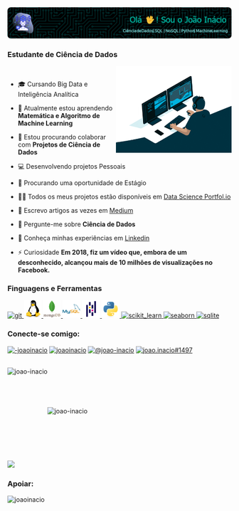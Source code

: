 <img src="/img/github-header-image-readme.png">
<div>
  <h3 align="left">Estudante de Ciência de Dados</h3>
  <img height="195em" align="right" src="/img/datascience.gif">
  <!-- https://blog.imarticus.org/sql-for-data-science-one-stop-solution-for-beginners/ -->
</div>
<br>


- 🎓 Cursando Big Data e Inteligência Analítica

- 🌱 Atualmente estou aprendendo **Matemática e Algoritmo de Machine Learning**

- 👯 Estou procurando colaborar com **Projetos de Ciência de Dados**

- 💻 Desenvolvendo projetos Pessoais
  
- 🏢 Procurando uma  oportunidade de Estágio

- 👨‍💻 Todos os meus projetos estão disponíveis em [Data Science Portfol.io](https://www.datascienceportfol.io/joao_inacio)

- 📝 Escrevo artigos as vezes em [Medium](https://medium.com/@joao-inacio)

- 💬 Pergunte-me sobre **Ciência de Dados**

- 📄 Conheça minhas experiências em [Linkedin](https://www.linkedin.com/in/joão-inácio)

- ⚡ Curiosidade **Em 2018, fiz um vídeo que, embora de um desconhecido, alcançou mais de 10 milhões de visualizações no Facebook.**

<h3 align="left">Finguagens e Ferramentas</h3>
<p align="left"> <a href="https://git-scm.com/" target="_blank" rel="noreferrer"> <img src="https://www.vectorlogo.zone/logos/git-scm/git-scm-icon.svg" alt="git" width="40" height="40"/> </a> <a href="https://www.linux.org/" target="_blank" rel="noreferrer"> <img src="https://raw.githubusercontent.com/devicons/devicon/master/icons/linux/linux-original.svg" alt="linux" width="40" height="40"/> </a> <a href="https://www.mongodb.com/" target="_blank" rel="noreferrer"> <img src="https://raw.githubusercontent.com/devicons/devicon/master/icons/mongodb/mongodb-original-wordmark.svg" alt="mongodb" width="40" height="40"/> </a> <a href="https://www.mysql.com/" target="_blank" rel="noreferrer"> <img src="https://raw.githubusercontent.com/devicons/devicon/master/icons/mysql/mysql-original-wordmark.svg" alt="mysql" width="40" height="40"/> </a> <a href="https://pandas.pydata.org/" target="_blank" rel="noreferrer"> <img src="https://raw.githubusercontent.com/devicons/devicon/2ae2a900d2f041da66e950e4d48052658d850630/icons/pandas/pandas-original.svg" alt="pandas" width="40" height="40"/> </a> <a href="https://www.python.org" target="_blank" rel="noreferrer"> <img src="https://raw.githubusercontent.com/devicons/devicon/master/icons/python/python-original.svg" alt="python" width="40" height="40"/> </a> <a href="https://scikit-learn.org/" target="_blank" rel="noreferrer"> <img src="https://upload.wikimedia.org/wikipedia/commons/0/05/Scikit_learn_logo_small.svg" alt="scikit_learn" width="40" height="40"/> </a> <a href="https://seaborn.pydata.org/" target="_blank" rel="noreferrer"> <img src="https://seaborn.pydata.org/_images/logo-mark-lightbg.svg" alt="seaborn" width="40" height="40"/> </a> <a href="https://www.sqlite.org/" target="_blank" rel="noreferrer"> <img src="https://www.vectorlogo.zone/logos/sqlite/sqlite-icon.svg" alt="sqlite" width="40" height="40"/> </a> </p>

<h3 align="left">Conecte-se comigo:</h3>
<p align="left">
<a href="https://linkedin.com/in/-joaoinacio" target="blank"><img align="center" src="https://raw.githubusercontent.com/rahuldkjain/github-profile-readme-generator/master/src/images/icons/Social/linked-in-alt.svg" alt="-joaoinacio" height="30" width="40" /></a>
<a href="https://kaggle.com/joaoinacio" target="blank"><img align="center" src="https://raw.githubusercontent.com/rahuldkjain/github-profile-readme-generator/master/src/images/icons/Social/kaggle.svg" alt="joaoinacio" height="30" width="40" /></a>
<a href="https://medium.com/@joao-inacio" target="blank"><img align="center" src="https://cdn-icons-png.flaticon.com/512/5968/5968933.png" alt="@joao-inacio" height="30" width="40" /></a>
<a href="https://discord.gg/joao.inacio#1497" target="blank"><img align="center" src="https://raw.githubusercontent.com/rahuldkjain/github-profile-readme-generator/master/src/images/icons/Social/discord.svg" alt="joao.inacio#1497" height="30" width="40" /></a>
</p>


<br>


<div style="display: flex; align-items: center;">
    <img height="195em" src="https://github-readme-stats.vercel.app/api/top-langs?username=joao-inacio&show_icons=true&theme=transparent&locale=en&layout=compact" alt="joao-inacio" />
    <img src="https://github-readme-stats.vercel.app/api?username=joao-inacio&show_icons=true&theme=transparent&locale=en" alt="joao-inacio" />
</div>

<p><img width="825em" src="http://github-profile-summary-cards.vercel.app/api/cards/profile-details?username=Joao-Inacio&theme=github_dark"/></p>
<h3 align="left">Apoiar:</h3>
<p><a href="https://www.buymeacoffee.com/joaoinacio"> <img align="left" src="https://cdn.buymeacoffee.com/buttons/v2/default-yellow.png" height="50" width="210" alt="joaoinacio" /></a></p>
